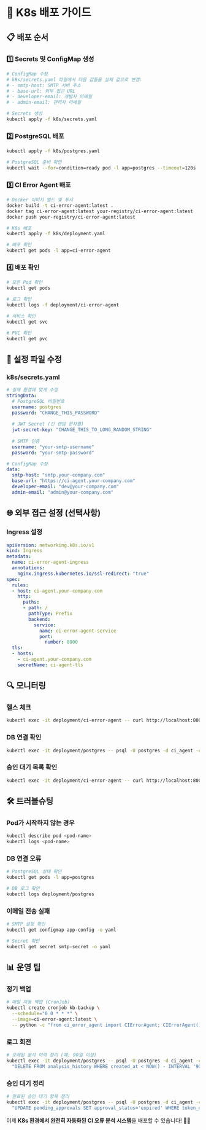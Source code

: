 # 🚀 K8s 배포 가이드

## 📋 배포 순서

### 1️⃣ Secrets 및 ConfigMap 생성

```bash
# ConfigMap 수정
# k8s/secrets.yaml 파일에서 다음 값들을 실제 값으로 변경:
# - smtp-host: SMTP 서버 주소
# - base-url: 외부 접근 URL
# - developer-email: 개발자 이메일
# - admin-email: 관리자 이메일

# Secrets 생성
kubectl apply -f k8s/secrets.yaml
```

### 2️⃣ PostgreSQL 배포

```bash
kubectl apply -f k8s/postgres.yaml

# PostgreSQL 준비 확인
kubectl wait --for=condition=ready pod -l app=postgres --timeout=120s
```

### 3️⃣ CI Error Agent 배포

```bash
# Docker 이미지 빌드 및 푸시
docker build -t ci-error-agent:latest .
docker tag ci-error-agent:latest your-registry/ci-error-agent:latest
docker push your-registry/ci-error-agent:latest

# K8s 배포
kubectl apply -f k8s/deployment.yaml

# 배포 확인
kubectl get pods -l app=ci-error-agent
```

### 4️⃣ 배포 확인

```bash
# 모든 Pod 확인
kubectl get pods

# 로그 확인
kubectl logs -f deployment/ci-error-agent

# 서비스 확인
kubectl get svc

# PVC 확인
kubectl get pvc
```

## 🔧 설정 파일 수정

### k8s/secrets.yaml
```yaml
# 실제 환경에 맞게 수정
stringData:
  # PostgreSQL 비밀번호
  username: postgres
  password: "CHANGE_THIS_PASSWORD"
  
  # JWT Secret (긴 랜덤 문자열)
  jwt-secret-key: "CHANGE_THIS_TO_LONG_RANDOM_STRING"
  
  # SMTP 인증
  username: "your-smtp-username"
  password: "your-smtp-password"

# ConfigMap 수정
data:
  smtp-host: "smtp.your-company.com"
  base-url: "https://ci-agent.your-company.com"
  developer-email: "dev@your-company.com"
  admin-email: "admin@your-company.com"
```


## 🌐 외부 접근 설정 (선택사항)

### Ingress 설정
```yaml
apiVersion: networking.k8s.io/v1
kind: Ingress
metadata:
  name: ci-error-agent-ingress
  annotations:
    nginx.ingress.kubernetes.io/ssl-redirect: "true"
spec:
  rules:
  - host: ci-agent.your-company.com
    http:
      paths:
      - path: /
        pathType: Prefix
        backend:
          service:
            name: ci-error-agent-service
            port:
              number: 8000
  tls:
  - hosts:
    - ci-agent.your-company.com
    secretName: ci-agent-tls
```

## 🔍 모니터링

### 헬스 체크
```bash
kubectl exec -it deployment/ci-error-agent -- curl http://localhost:8000/health
```

### DB 연결 확인
```bash
kubectl exec -it deployment/postgres -- psql -U postgres -d ci_agent -c "SELECT COUNT(*) FROM knowledge_base;"
```

### 승인 대기 목록 확인
```bash
kubectl exec -it deployment/ci-error-agent -- curl http://localhost:8000/pending/list
```

## 🛠️ 트러블슈팅

### Pod가 시작하지 않는 경우
```bash
kubectl describe pod <pod-name>
kubectl logs <pod-name>
```

### DB 연결 오류
```bash
# PostgreSQL 상태 확인
kubectl get pods -l app=postgres

# DB 로그 확인
kubectl logs deployment/postgres
```

### 이메일 전송 실패
```bash
# SMTP 설정 확인
kubectl get configmap app-config -o yaml

# Secret 확인
kubectl get secret smtp-secret -o yaml
```

## 📊 운영 팁

### 정기 백업
```bash
# 매일 자동 백업 (CronJob)
kubectl create cronjob kb-backup \
  --schedule="0 0 * * *" \
  --image=ci-error-agent:latest \
  -- python -c "from ci_error_agent import CIErrorAgent; CIErrorAgent().export_kb('/app/data/backup.json')"
```

### 로그 회전
```bash
# 오래된 분석 이력 정리 (예: 90일 이상)
kubectl exec -it deployment/postgres -- psql -U postgres -d ci_agent -c \
  "DELETE FROM analysis_history WHERE created_at < NOW() - INTERVAL '90 days';"
```

### 승인 대기 정리
```bash
# 만료된 승인 대기 항목 정리
kubectl exec -it deployment/postgres -- psql -U postgres -d ci_agent -c \
  "UPDATE pending_approvals SET approval_status='expired' WHERE token_expires_at < NOW() AND approval_status='pending';"
```

이제 **K8s 환경에서 완전히 자동화된 CI 오류 분석 시스템**을 배포할 수 있습니다! 🚗✨


